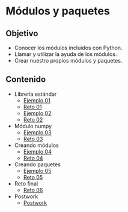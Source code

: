 # Módulos y paquetes

## Objetivo

* Conocer los módulos incluidos con Python.
* Llamar y utilizar la ayuda de los módulos.
* Crear nuestro propios módulos y paquetes.

## Contenido

* Librería estándar
  * [Ejemplo 01](ejemplo01/readme.md)
  * [Reto 01](reto01/readme.md)
  * [Ejemplo 02](ejemplo02/readme.md)
  * [Reto 02](reto02/readme.md)
* Módulo numpy
  * [Ejemplo 03](ejemplo03/readme.md)
  * [Reto 03](ejemplo03/readme.md)
* Creando módulos
  * [Ejemplo 04](ejemplo04/readme.md)
  * [Reto 04](reto04/readme.md)
* Creando paquetes
  * [Ejemplo 05](ejemplo05/readme.md)
  * [Reto 05](reto05/readme.md)
* Reto final
  * [Reto 06](reto06/readme.md)
* Postwork
  * [Postwork](postwork/readme.md)


